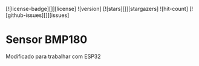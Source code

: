 [![license-badge][]][license] ![version] [![stars][]][stargazers] ![hit-count] [![github-issues][]][issues]

# Sensor BMP180

Modificado para trabalhar com ESP32 
